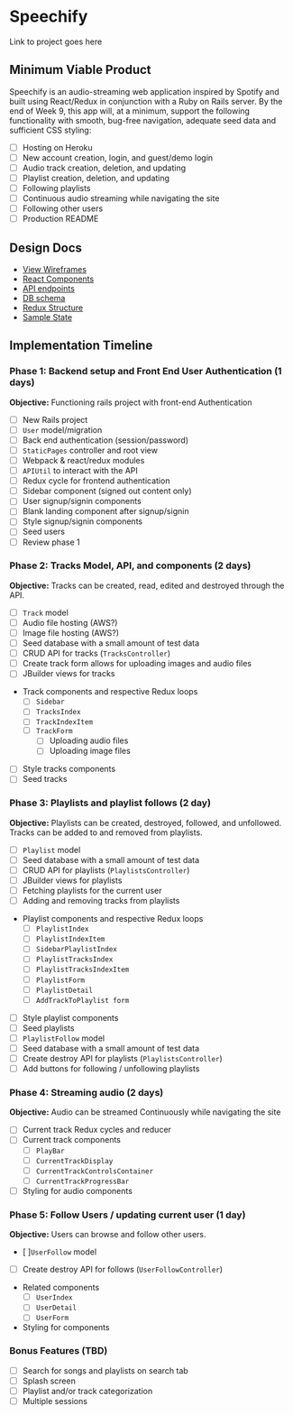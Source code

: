 # Speechify

Link to project goes here

## Minimum Viable Product

Speechify is an audio-streaming web application inspired by Spotify and built using React/Redux in conjunction with a Ruby on Rails server.  By the end of Week 9, this app will, at a minimum, support the following functionality with smooth, bug-free navigation, adequate seed data and sufficient CSS styling:

- [ ] Hosting on Heroku
- [ ] New account creation, login, and guest/demo login
- [ ] Audio track creation, deletion, and updating
- [ ] Playlist creation, deletion, and updating
- [ ] Following playlists
- [ ] Continuous audio streaming while navigating the site
- [ ] Following other users
- [ ] Production README

## Design Docs
* [View Wireframes][wireframes]
* [React Components][components]
* [API endpoints][api-endpoints]
* [DB schema][schema]
* [Redux Structure][redux-structure]
* [Sample State][sample-state]

[wireframes]: wireframes
[components]: component-heirarchy.md
[redux-structure]: redux-structure.md
[sample-state]: sample-state.md
[api-endpoints]: api-endpoints.md
[schema]: schema.md

## Implementation Timeline

### Phase 1: Backend setup and Front End User Authentication (1 days)

**Objective:** Functioning rails project with front-end Authentication

- [ ] New Rails project
- [ ] `User` model/migration
- [ ] Back end authentication (session/password)
- [ ] `StaticPages` controller and root view
- [ ] Webpack & react/redux modules
- [ ] `APIUtil` to interact with the API
- [ ] Redux cycle for frontend authentication
- [ ] Sidebar component (signed out content only)
- [ ] User signup/signin components
- [ ] Blank landing component after signup/signin
- [ ] Style signup/signin components
- [ ] Seed users
- [ ] Review phase 1

### Phase 2: Tracks Model, API, and components (2 days)

**Objective:** Tracks can be created, read, edited and destroyed through
the API.

- [ ] `Track` model
- [ ] Audio file hosting (AWS?)
- [ ] Image file hosting (AWS?)
- [ ] Seed database with a small amount of test data
- [ ] CRUD API for tracks (`TracksController`)
- [ ] Create track form allows for uploading images and audio files
- [ ] JBuilder views for tracks
- Track components and respective Redux loops
  - [ ] `Sidebar`
  - [ ] `TracksIndex`
  - [ ] `TrackIndexItem`
  - [ ] `TrackForm`
    + [ ] Uploading audio files
    + [ ] Uploading image files
- [ ] Style tracks components
- [ ] Seed tracks

### Phase 3: Playlists and playlist follows (2 day)

**Objective:** Playlists can be created, destroyed, followed, and unfollowed. Tracks can be added to and removed from playlists.

- [ ] `Playlist` model
- [ ] Seed database with a small amount of test data
- [ ] CRUD API for playlists (`PlaylistsController`)
- [ ] JBuilder views for playlists
- [ ] Fetching playlists for the current user
- [ ] Adding and removing tracks from playlists
- Playlist components and respective Redux loops
  - [ ] `PlaylistIndex`
  - [ ] `PlaylistIndexItem`
  - [ ] `SidebarPlaylistIndex`
  - [ ] `PlaylistTracksIndex`
  - [ ] `PlaylistTracksIndexItem`
  - [ ] `PlaylistForm `
  - [ ] `PlaylistDetail `
  - [ ] `AddTrackToPlaylist form `
- [ ] Style playlist components
- [ ] Seed playlists
- [ ] `PlaylistFollow` model
- [ ] Seed database with a small amount of test data
- [ ] Create destroy API for playlists (`PlaylistsController`)
- [ ] Add buttons for following / unfollowing playlists

### Phase 4: Streaming audio (2 days)

**Objective:** Audio can be streamed Continuously while navigating the site

- [ ] Current track Redux cycles and reducer
- [ ] Current track components
  - [ ] `PlayBar`
  - [ ] `CurrentTrackDisplay`
  - [ ] `CurrentTrackControlsContainer`
  - [ ] `CurrentTrackProgressBar`
- [ ] Styling for audio components

### Phase 5: Follow Users / updating current user (1 day)

**Objective:** Users can browse and follow other users.

- [ ]`UserFollow` model
- [ ] Create destroy API for follows (`UserFollowController`)
- Related components
  - [ ] `UserIndex`
  - [ ] `UserDetail`
  - [ ] `UserForm`
- Styling for components


### Bonus Features (TBD)
- [ ] Search for songs and playlists on search tab
- [ ] Splash screen
- [ ] Playlist and/or track categorization
- [ ] Multiple sessions
